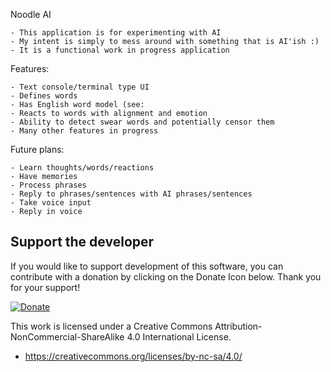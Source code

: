 Noodle AI

	- This application is for experimenting with AI
	- My intent is simply to mess around with something that is AI'ish :)
	- It is a functional work in progress application

	
Features:

	- Text console/terminal type UI
	- Defines words
	- Has English word model (see: 
	- Reacts to words with alignment and emotion
	- Ability to detect swear words and potentially censor them
	- Many other features in progress

	
Future plans:

	- Learn thoughts/words/reactions
	- Have memories
	- Process phrases
	- Reply to phrases/sentences with AI phrases/sentences
	- Take voice input
	- Reply in voice

	
Support the developer
---
If you would like to support development of this software, you can contribute with a donation by clicking on the Donate Icon below. Thank you for your support!

[![Donate](https://www.paypalobjects.com/en_US/i/btn/btn_donate_LG.gif)](https://www.paypal.com/cgi-bin/webscr?cmd=_s-xclick&hosted_button_id=PXV8MLB5KR5WG)


This work is licensed under a Creative Commons Attribution-NonCommercial-ShareAlike 4.0 International License.
  - https://creativecommons.org/licenses/by-nc-sa/4.0/
